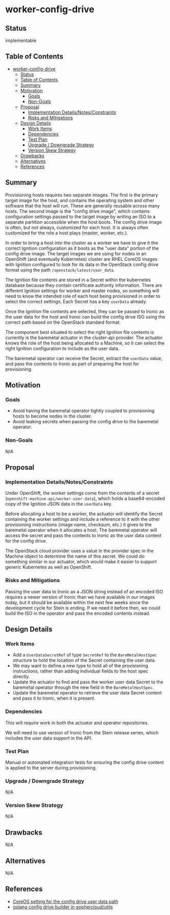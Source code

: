 <!--
 This work is licensed under a Creative Commons Attribution 3.0
 Unported License.

 http://creativecommons.org/licenses/by/3.0/legalcode
-->

# worker-config-drive

## Status

implementable

## Table of Contents

<!--ts-->

- [worker-config-drive](#worker-config-drive)
  - [Status](#status)
  - [Table of Contents](#table-of-contents)
  - [Summary](#summary)
  - [Motivation](#motivation)
    - [Goals](#goals)
    - [Non-Goals](#non-goals)
  - [Proposal](#proposal)
    - [Implementation Details/Notes/Constraints](#implementation-detailsnotesconstraints)
    - [Risks and Mitigations](#risks-and-mitigations)
  - [Design Details](#design-details)
    - [Work Items](#work-items)
    - [Dependencies](#dependencies)
    - [Test Plan](#test-plan)
    - [Upgrade / Downgrade Strategy](#upgrade--downgrade-strategy)
    - [Version Skew Strategy](#version-skew-strategy)
  - [Drawbacks](#drawbacks)
  - [Alternatives](#alternatives)
  - [References](#references)

<!-- Added by: dhellmann, at: Fri May  8 14:14:37 EDT 2020 -->

<!--te-->

## Summary

Provisioning hosts requires two separate images. The first is the
primary target image for the host, and contains the operating system
and other software that the host will run. These are generally
reusable across many hosts. The second image is the "config drive
image", which contains configuration settings passed to the target
image by writing an ISO to a separate partition accessible when the
host boots. The config drive image is often, but not always,
customized for each host. It is always often customized for the role a
host plays (master, worker, etc.).

In order to bring a host into the cluster as a worker we have to give
it the correct Ignition configuration as it boots as the "user data"
portion of the config drive image.  The target images we are using for
nodes in an OpenShift (and eventually Kubernetes) cluster are RHEL
CoreOS images with Ignition configured to look for its data in the
OpenStack config drive format using the path
`/openstack/latest/user_data`.

The Ignition file contents are stored in a Secret within the
kubernetes database because they contain certificate authority
information. There are different Ignition settings for worker and
master nodes, so something will need to know the intended role of each
host being provisioned in order to select the correct settings. Each
Secret has a key `userData` already.

Once the Ignition file contents are selected, they can be passed to
Ironic as the user data for the host and Ironic can build the config
drive ISO using the correct path based on the OpenStack standard
format.

The component best situated to select the right Ignition file contents
is currently is the baremetal actuator in the cluster-api provider.
The actuator knows the role of the host being allocated to a Machine,
so it can select the right Ignition configuration to include as the
user data.

The baremetal operator can receive the Secret, extract the `userData`
value, and pass the contents to Ironic as part of preparing the host
for provisioning.

## Motivation

### Goals

- Avoid having the baremetal operator tightly coupled to provisioning
  hosts to become nodes in the cluster.
- Avoid leaking secrets when passing the config drive to the baremetal
  operator.

### Non-Goals

N/A

## Proposal

### Implementation Details/Notes/Constraints

Under OpenShift, the worker settings come from the contents of a
secret (`openshift-machine-api/worker-user-data`), which holds a
base64-encoded copy of the Ignition JSON data in the `userData` key.

Before allocating a host to be a worker, the actuator will identify
the Secret containing the worker settings and include a reference to
it with the other provisioning instructions (image name, checksum,
etc.) it gives to the baremetal operator when it allocates a host. The
baremetal operator will access the secret and pass the contents to
Ironic as the user data content for the config drive.

The OpenStack cloud provider uses a value in the provider spec in the
Machine object to determine the name of this secret. We could do
something similar in our actuator, which would make it easier to
support generic Kubernetes as well as OpenShift.

### Risks and Mitigations

Passing the user data to Ironic as a JSON string instead of an encoded
ISO requires a newer version of Ironic than we have available in our
images today, but it should be available within the next few weeks
since the development cycle for Stein is ending. If we need it before
then, we could build the ISO in the operator and pass the encoded
contents instead.

## Design Details

### Work Items

- Add a `UserDataSecretRef` of type `SecretRef` to the
  `BareMetalHostSpec` structure to hold the location of the Secret
  containing the user data.
- We may want to define a new type to hold all of the provisioning
  instructions, rather than adding individual fields to the host spec
  directly.
- Update the actuator to find and pass the worker user data Secret to
  the baremetal operator through the new field in the
  `BareMetalHostSpec`.
- Update the baremetal operator to retrieve the user data Secret
  content and pass it to Ironic, when it is present.

### Dependencies

This will require work in both the actuator and operator repositories.

We will need to use version of Ironic from the Stein release series,
which includes the user data support in the API.

### Test Plan

Manual or automated integration tests for ensuring the config drive
content is applied to the server during provisioning.

### Upgrade / Downgrade Strategy

N/A

### Version Skew Strategy

N/A

## Drawbacks

N/A

## Alternatives

N/A

## References

- [CoreOS setting for the config drive user data path](https://github.com/coreos/ignition/blob/master/internal/providers/openstack/openstack.go#L42)
- [golang config drive builder in gophercloud/utils](https://github.com/gophercloud/utils/blob/master/openstack/baremetal/v1/nodes/configdrive.go)
